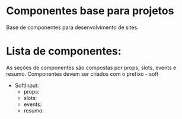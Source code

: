 # Componentes base para projetos
Base de componentes para desenvolvimento de sites. 
# Lista de componentes: 
As seções de componentes são compostas por props, slots, events e resumo.
Componentes devem ser criados com o prefixo - soft
- SoftInput:
    - props:
    - slots:
    - events:
    - resumo:
